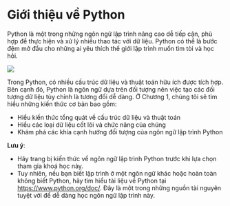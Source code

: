 # Giới thiệu về Python

Python là một trong những ngôn ngữ lập trình nâng cao dễ tiếp cận, phù hợp để thực hiện và xử lý nhiều thao tác với dữ liệu. Python có thể là bước đệm mở đầu cho những ai yêu thích thế giới lập trình muốn tìm tòi và học hỏi.

![](https://www.python.org/static/community_logos/python-logo-master-v3-TM.png)

Trong Python, có nhiều cấu trúc dữ liệu và thuật toán hữu ích được tích hợp. Bên cạnh đó, Python là ngôn ngữ dựa trên đối tượng nên việc tạo các đối tượng dữ liệu tùy chỉnh là tương đối dễ dàng. Ở Chương 1, chúng tôi sẽ tìm hiểu những kiến thức cơ bản bao gồm:
- Hiểu kiến thức tổng quát về cấu trúc dữ liệu và thuật toán
- Hiểu các loại dữ liệu cốt lõi và chức năng của chúng
- Khám phá các khía cạnh hướng đối tượng của ngôn ngữ lập trình Python

**Lưu ý**: 
- Hãy trang bị kiến thức về ngôn ngữ lập trình Python trước khi lựa chọn tham gia khoá học này. 
- Tuy nhiên, nếu bạn biết lập trình ở một ngôn ngữ khác hoặc hoàn toàn không biết Python, hãy tìm hiểu tài liệu về Python tại https://www.python.org/doc/. Đây là một trong những nguồn tài nguyên tuyệt vời để dễ dàng học ngôn ngữ lập trình này.
